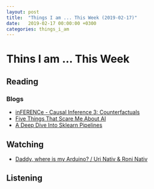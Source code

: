 ```yaml
---
layout: post
title:  "Things I am ... This Week (2019-02-17)"
date:   2019-02-17 00:00:00 +0300
categories: things_i_am
---
```


# Thins I am ... This Week  

## Reading  

### Blogs

- [inFERENCe - Causal Inference 3: Counterfactuals][infer1]
- [Five Things That Scare Me About AI][fastai1]
- [A Deep Dive Into Sklearn Pipelines][kg1]

## Watching  

- [Daddy, where is my Arduino? / Uri Nativ & Roni Nativ][rev1]

## Listening  

[infer1]:https://www.inference.vc/causal-inference-3-counterfactuals/
[rev1]:https://www.youtube.com/watch?v=X8AgwnoYWmw
[fastai1]:https://www.fast.ai/2019/01/29/five-scary-things/
[kg1]:https://www.kaggle.com/baghern/a-deep-dive-into-sklearn-pipelines